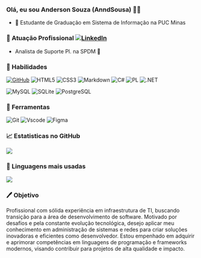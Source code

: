 ### Olá, eu sou Anderson Souza (AnndSousa) 👋😄

* 📖 Estudante de Graduação em Sistema de Informação na  PUC Minas

### 🏢  Atuação Profissional  [![LinkedIn](https://img.shields.io/badge/LinkedIn-0077B5?style=for-the-badge&logo=linkedin&logoColor=white)](https://www.linkedin.com/in/anderson-da-silva-souza-03572a20b/)

* Analista de Suporte Pl. na SPDM 🏥

### 📖 Habilidades

[![GitHub](https://img.shields.io/badge/GitHub-100000?style=for-the-badge&logo=github&logoColor=white)](https://github.com/AnndSouza)  ![HTML5](https://img.shields.io/badge/HTML5-E34F26?style=for-the-badge&logo=html5&logoColor=white)  ![CSS3](https://img.shields.io/badge/CSS3-1572B6?style=for-the-badge&logo=css3&logoColor=white)  ![Markdown](https://img.shields.io/badge/Markdown-000?style=for-the-badge&logo=markdown)  ![C#](https://img.shields.io/badge/C%23-239120?style=for-the-badge&logo=c-sharp&logoColor=white)  ![PL](https://img.shields.io/badge/PL%2FSQL-FFFFFF?style=for-the-badge&logo=oracle&logoColor=FF0000&labelColor=FFFFFF&color=FF0000)  ![.NET](https://img.shields.io/badge/.NET-5C2D91?style=for-the-badge&logo=.net&logoColor=white)

![MySQL](https://img.shields.io/badge/MySQL-00000F?style=for-the-badge&logo=mysql&logoColor=white)  ![SQLite](https://img.shields.io/badge/SQLite-000?style=for-the-badge&logo=sqlite&logoColor=07405E)  ![PostgreSQL](https://img.shields.io/badge/PostgreSQL-000?style=for-the-badge&logo=postgresql)

### 🎢 Ferramentas

![Git](https://img.shields.io/badge/GIT-E44C30?style=for-the-badge&logo=git&logoColor=white)  ![Vscode](https://img.shields.io/badge/Vscode-007ACC?style=for-the-badge&logo=visual-studio-code&logoColor=white)  ![Figma](https://img.shields.io/badge/Figma-696969?style=for-the-badge&logo=figma&logoColor=figma)

### 📈 Estatisticas no GitHub

![ ](https://github-readme-stats.vercel.app/api?username=AnndSouza&show_icons=true&theme=dark&include_all_commits=true&count_private=true)

### 👀 Linguagens mais usadas

![ ](https://github-readme-stats.vercel.app/api/top-langs/?username=AnndSouza&layout=compact&langs_count=7&theme=dracula)

### 🖊 Objetivo

Profissional com sólida experiência em infraestrutura de TI, buscando transição para a área de desenvolvimento de software. Motivado por desafios e pela constante evolução tecnológica, desejo aplicar meu conhecimento em administração de sistemas e redes para criar soluções inovadoras e eficientes como desenvolvedor. Estou empenhado em adquirir e aprimorar competências em linguagens de programação e frameworks modernos, visando contribuir para projetos de alta qualidade e impacto.
